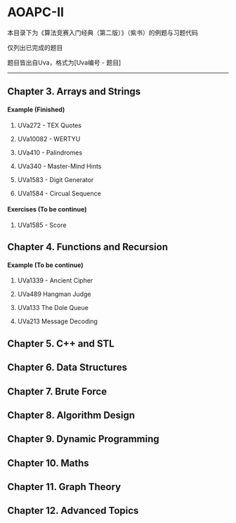 # AOAPC-II

 本目录下为《算法竞赛入门经典（第二版）》（紫书）的例题与习题代码

仅列出已完成的题目

题目皆出自Uva，格式为[Uva编号 - 题目]

---

## Chapter 3. Arrays and Strings

#### Example **(Finished)**

1. UVa272 - TEX Quotes

2. UVa10082 - WERTYU

3. UVa410 - Palindromes

4. UVa340 - Master-Mind Hints

5. UVa1583 - Digit Generator

6. UVa1584 - Circual Sequence


#### Exercises **(To be continue)**

1. UVa1585 - Score

## Chapter 4. Functions and Recursion

#### Example **(To be continue)**

1. UVa1339 - Ancient Cipher

2. UVa489 Hangman Judge

3. UVa133 The Dole Queue

4. UVa213 Message Decoding

## Chapter 5. C++ and STL 

## Chapter 6. Data Structures 

## Chapter 7. Brute Force 

## Chapter 8. Algorithm Design 

## Chapter 9. Dynamic Programming 

## Chapter 10. Maths 

## Chapter 11. Graph Theory 

## Chapter 12. Advanced Topics 
